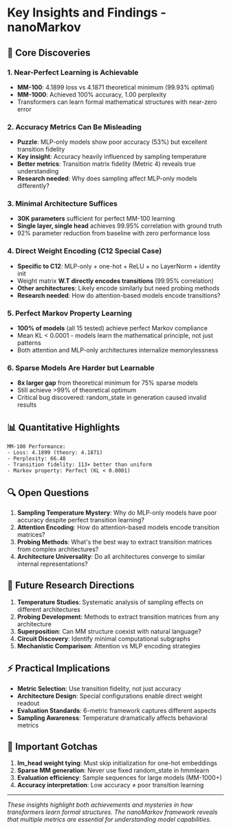 # Key Insights and Findings - nanoMarkov

## 🔬 Core Discoveries

### 1. Near-Perfect Learning is Achievable
- **MM-100**: 4.1899 loss vs 4.1871 theoretical minimum (99.93% optimal)
- **MM-1000**: Achieved 100% accuracy, 1.00 perplexity
- Transformers can learn formal mathematical structures with near-zero error

### 2. Accuracy Metrics Can Be Misleading
- **Puzzle**: MLP-only models show poor accuracy (53%) but excellent transition fidelity
- **Key insight**: Accuracy heavily influenced by sampling temperature
- **Better metrics**: Transition matrix fidelity (Metric 4) reveals true understanding
- **Research needed**: Why does sampling affect MLP-only models differently?

### 3. Minimal Architecture Suffices
- **30K parameters** sufficient for perfect MM-100 learning
- **Single layer, single head** achieves 99.95% correlation with ground truth
- 92% parameter reduction from baseline with zero performance loss

### 4. Direct Weight Encoding (C12 Special Case)
- **Specific to C12**: MLP-only + one-hot + ReLU + no LayerNorm + identity init
- Weight matrix **W.T directly encodes transitions** (99.95% correlation)
- **Other architectures**: Likely encode similarly but need probing methods
- **Research needed**: How do attention-based models encode transitions?

### 5. Perfect Markov Property Learning
- **100% of models** (all 15 tested) achieve perfect Markov compliance
- Mean KL < 0.0001 - models learn the mathematical principle, not just patterns
- Both attention and MLP-only architectures internalize memorylessness

### 6. Sparse Models Are Harder but Learnable
- **8x larger gap** from theoretical minimum for 75% sparse models
- Still achieve >99% of theoretical optimum
- Critical bug discovered: random_state in generation caused invalid results

## 📊 Quantitative Highlights

```
MM-100 Performance:
- Loss: 4.1899 (theory: 4.1871)
- Perplexity: 66.48
- Transition fidelity: 113× better than uniform
- Markov property: Perfect (KL < 0.0001)
```

## 🔍 Open Questions

1. **Sampling Temperature Mystery**: Why do MLP-only models have poor accuracy despite perfect transition learning?
2. **Attention Encoding**: How do attention-based models encode transition matrices?
3. **Probing Methods**: What's the best way to extract transition matrices from complex architectures?
4. **Architecture Universality**: Do all architectures converge to similar internal representations?

## 🚀 Future Research Directions

1. **Temperature Studies**: Systematic analysis of sampling effects on different architectures
2. **Probing Development**: Methods to extract transition matrices from any architecture
3. **Superposition**: Can MM structure coexist with natural language?
4. **Circuit Discovery**: Identify minimal computational subgraphs
5. **Mechanistic Comparison**: Attention vs MLP encoding strategies

## ⚡ Practical Implications

- **Metric Selection**: Use transition fidelity, not just accuracy
- **Architecture Design**: Special configurations enable direct weight readout
- **Evaluation Standards**: 6-metric framework captures different aspects
- **Sampling Awareness**: Temperature dramatically affects behavioral metrics

## 🐛 Important Gotchas

1. **lm_head weight tying**: Must skip initialization for one-hot embeddings
2. **Sparse MM generation**: Never use fixed random_state in hmmlearn
3. **Evaluation efficiency**: Sample sequences for large models (MM-1000+)
4. **Accuracy interpretation**: Low accuracy ≠ poor transition learning

---

*These insights highlight both achievements and mysteries in how transformers learn formal structures. The nanoMarkov framework reveals that multiple metrics are essential for understanding model capabilities.*